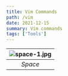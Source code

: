 ```yaml
---
title: Vim Commands
path: /vim
date: 2021-12-15
summary: Vim commands
tags: ['Tools']
---
```


| ![space-1.jpg](https://images.unsplash.com/photo-1519681393784-d120267933ba?ixlib=rb-1.2.1&ixid=MnwxMjA3fDB8MHxwaG90by1wYWdlfHx8fGVufDB8fHx8&auto=format&fit=crop&w=1770&h=200) | 
|:--:| 
| *Space* |

